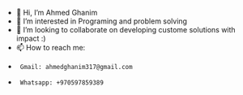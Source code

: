 - 👋 Hi, I’m Ahmed Ghanim
- 👀 I’m interested in Programing and problem solving
- 💞️ I’m looking to collaborate on developing custome solutions with impact :)
- 📫 How to reach me:
-      Gmail: ahmedghanim317@gmail.com
-      Whatsapp: +970597859389

<!---
ahmedghanim7/ahmedghanim7 is a ✨ special ✨ repository because its `README.md` (this file) appears on your GitHub profile.
You can click the Preview link to take a look at your changes.
--->
